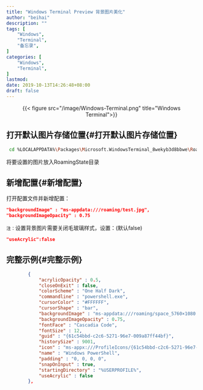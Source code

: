 ```yaml
---
title: "Windows Terminal Preview 背景图片美化"
author: "beihai"
description: ""
tags: [
    "Windows",
    "Terminal",
    "备忘录",
]
categories: [
    "Windows",
    "Terminal",
]
lastmod: 
date: 2019-10-13T14:26:48+08:00
draft: false
---
```


<div align="center">{{< figure src="/image/Windows-Terminal.png" title="Windows Terminal">}}</div>
<!--more-->

## 打开默认图片存储位置{#打开默认图片存储位置}

```bash
 cd %LOCALAPPDATA%\Packages\Microsoft.WindowsTerminal_8wekyb3d8bbwe\RoamingState
```

将要设置的图片放入RoamingState目录

## 新增配置{#新增配置}

打开配置文件并新增配置：

```json
"backgroundImage" : "ms-appdata:///roaming/test.jpg",
"backgroundImageOpacity" : 0.75
```

 `注：`设置背景图片需要关闭毛玻璃样式，设置：(默认false)

```json
"useAcrylic":false
```

## 完整示例{#完整示例}

```json
        {
            "acrylicOpacity" : 0.5,
            "closeOnExit" : false,
            "colorScheme" : "One Half Dark",
            "commandline" : "powershell.exe",
            "cursorColor" : "#FFFFFF",
            "cursorShape" : "bar",
            "backgroundImage" : "ms-appdata:///roaming/space_5760×1080.png",
            "backgroundImageOpacity" : 0.75,
            "fontFace" : "Cascadia Code",
            "fontSize" : 12,
            "guid" : "{61c54bbd-c2c6-5271-96e7-009a87ff44bf}",
            "historySize" : 9001,
            "icon" : "ms-appx:///ProfileIcons/{61c54bbd-c2c6-5271-96e7-009a87ff44bf}.png",
            "name" : "Windows PowerShell",
            "padding" : "0, 0, 0, 0",
            "snapOnInput" : true,
            "startingDirectory" : "%USERPROFILE%",
            "useAcrylic" : false
        },
```
